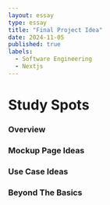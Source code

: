 ```yaml
---
layout: essay
type: essay
title: "Final Project Idea"
date: 2024-11-05
published: true
labels:
  - Software Engineering
  - Nextjs
---
```


<h1>Study Spots</h1>
<h3>Overview</h3>
<p>
  
</p>
<h3>Mockup Page Ideas</h3>
<p>
  
</p>
<h3>Use Case Ideas</h3>
<p>
  
</p>
<h3>Beyond The Basics</h3>
<p>
  
</p>
